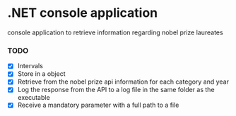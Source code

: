 
# .NET console application

console application to retrieve information regarding nobel prize laureates

### TODO

- [x] Intervals
- [x] Store in a object
- [x] Retrieve from the nobel prize api information for each category and year
- [x] Log the response from the API to a log file in the same folder as the executable
- [x]  Receive a mandatory parameter with a full path to a file
